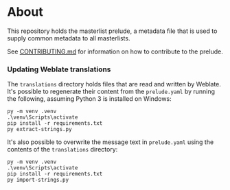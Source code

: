 # About

This repository holds the masterlist prelude, a metadata file that is used to supply common metadata to all masterlists.

See [CONTRIBUTING.md](CONTRIBUTING.md) for information on how to contribute to the prelude.

### Updating Weblate translations

The `translations` directory holds files that are read and written by Weblate. It's possible to regenerate their content from the `prelude.yaml` by running the following, assuming Python 3 is installed on Windows:

```
py -m venv .venv
.\venv\Scripts\activate
pip install -r requirements.txt
py extract-strings.py
```

It's also possible to overwrite the message text in `prelude.yaml` using the contents of the `translations` directory:

```
py -m venv .venv
.\venv\Scripts\activate
pip install -r requirements.txt
py import-strings.py
```
